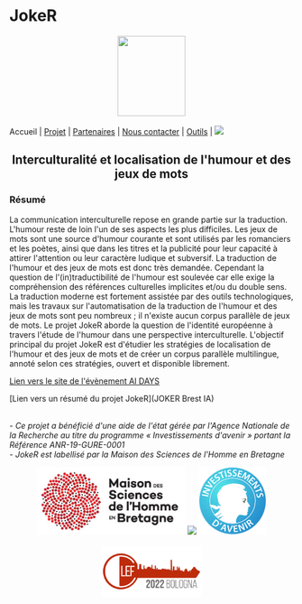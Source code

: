 # JokeR
<p align="center">
  <img src="Joker.png" width="120" height="142">
</p>

Accueil | [Projet](projet) | [Partenaires](partenaires) | [Nous contacter](contact) | [Outils](outils) | [<img src="drapeau EN.png" width="20">](https://motsmachines.github.io/joker/EN/index)
<br>

<h2 align="center">Interculturalité et localisation de l'humour et des jeux de mots</h2>

<h3>Résumé</h3>

La communication interculturelle repose en grande partie sur la traduction. L'humour reste de loin l'un de ses aspects les plus difficiles. Les jeux de mots sont une source d'humour courante et sont utilisés par les romanciers et les poètes, ainsi que dans les titres et la publicité pour leur capacité à attirer l'attention ou leur caractère ludique et subversif. La traduction de l'humour et des jeux de mots est donc très demandée. Cependant la question de l'(in)traductibilité de l'humour est soulevée car elle exige la compréhension des références culturelles implicites et/ou du double sens. La traduction moderne est fortement assistée par des outils technologiques, mais les travaux sur l'automatisation de la traduction de l'humour et des jeux de mots sont peu nombreux ; il n'existe aucun corpus parallèle de jeux de mots. Le projet JokeR aborde la question de l'identité européenne à travers l'étude de l'humour dans une perspective interculturelle. L'objectif principal du projet JokeR est d'étudier les stratégies de localisation de l'humour et des jeux de mots et de créer un corpus parallèle multilingue, annoté selon ces stratégies, ouvert et disponible librement.

[Lien vers le site de l'évènement AI DAYS](https://ai-days.bzh/)

[Lien vers un résumé du projet JokeR](JOKER Brest IA)

<br>*- Ce projet a bénéficié d'une aide de l'état gérée par l'Agence Nationale de la Recherche au titre du programme « Investissements d'avenir » portant la Référence ANR-19-GURE-0001*
<br>*- JokeR est labellisé par la Maison des Sciences de l'Homme en Bretagne*

<div align="center">
  <a href="https://www.mshb.fr"><img src="./MSHB.jpg" height="120"></a>
  <a href="https://sea-eu.org/?lang=fr"><img src="./SEA-EU.png" height="120"></a>
  <a href="https://www.gouvernement.fr/le-programme-d-investissements-d-avenir"><img src="./Investissement avenir.jpeg" height="120"></a>
</div>
<br>
<div align="center">
  <a href="https://clef2022.clef-initiative.eu/index.php"><img src="./CLEF2022.png" height="90"></a> 
</div>
